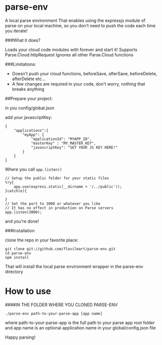 parse-env
=========

A local parse environment 
That enables using the expressjs module of parse on your local machine, so you don't need to push the code each time you iterate!

###What it does?

Loads your cloud code modules with forever and start it!
Supports Parse.Cloud.httpRequest
Ignores all other Parse.Cloud functions

###Limitations:
- Doesn't push your cloud functions, beforeSave, afterSave, beforeDelete, afterDelete etc...
- A few changes are required in your code, don't worry, nothing that breaks anything


##Prepare your project:

in you config/global.json

add your javascriptKey:

	{
		"applications":{
			"myApp": {
				"applicationId": "MYAPP_ID",
				"masterKey" : "MY_MASTER_KEY",
				"javascriptKey": "SET YOUR JS KEY HERE!"
			}
		} 
	}

Where you call `app.listen()`

	// Setup the public folder for your static files
	try{
		app.use(express.static(__dirname + '/../public'));
	}catch(e){
	
	}
	// Set the port to 3000 or whatever you like
	// It has no effect in production on Parse servers
	app.listen(3000);


and you're done!

###Installation


clone the repo in your favorite place:

	git clone git://github.com/flovilmart/parse-env.git
	cd parse-env
	npm install
	
That will install the local parse environment wrapper in the parse-env directory

How to use
======

####IN THE FOLDER WHERE YOU CLONED PARSE-ENV

`./parse-env path-to-your-parse-app [app name]`

where path-to-your-parse-app is the full path to your parse app root folder and app name is an optional application name in your global/config.json file

Happy parsing!
